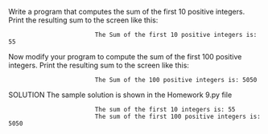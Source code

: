 Write a program that computes the sum of the first 10 positive integers. Print the resulting sum to the screen like this: 

                            The Sum of the first 10 positive integers is: 55

Now modify your program to compute the sum of the first 100 positive integers. Print the resulting sum to the screen like this:
                           
                            The Sum of the 100 positive integers is: 5050

SOLUTION 
The sample solution is shown in the Homework 9.py file 

                            The sum of the first 10 integers is: 55
                            The sum of the first 100 positive integers is: 5050
